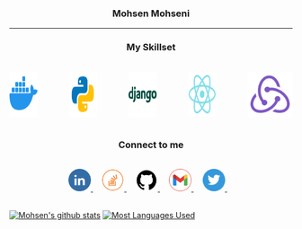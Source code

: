 <h3 align="center"><b>Mohsen Mohseni</b></h3>
<hr/>

<div align="center"><h3>My Skillset</h3></div><br/>
<div align="center" style="display: flex; justify-content: space-between;">
	<img width="50px" src="./icons/skills/docker.svg">
	&nbsp;&nbsp;&nbsp;&nbsp;&nbsp;&nbsp;&nbsp;&nbsp;&nbsp;
	<img width="50px" src="./icons/skills/python.svg">
	&nbsp;&nbsp;&nbsp;&nbsp;&nbsp;&nbsp;&nbsp;&nbsp;&nbsp;
	<img width="50px" src="./icons/skills/django.svg">
	&nbsp;&nbsp;&nbsp;&nbsp;&nbsp;&nbsp;&nbsp;&nbsp;&nbsp;
	<img width="50px" src="./icons/skills/react.svg">
		&nbsp;&nbsp;&nbsp;&nbsp;&nbsp;&nbsp;&nbsp;&nbsp;&nbsp;
	<img width="80px" src="./icons/skills/redux.svg">
</div>
<br />

<div align="center"><h3>Connect to me</h3></div><br />

<div align="center">
	<a href="https://www.linkedin.com/in/mohsnmohsni/">
		<img height="40" width="40" src="./icons/social/linkedin.png">
	</a>&nbsp; &nbsp;
	<a href="https://stackoverflow.com/users/16749558/Mohsn">
		<img height="40" width="40" src="./icons/social/stackoverflow.png">
	</a>&nbsp; &nbsp;
	<a href="https://github.com/mohsnMohsni">
		<img height="40" width="40" src="./icons/social/github.png">
	</a>&nbsp; &nbsp;
	<a href="mailto:mohsenmohseni.co@gmail.com">
		<img height="40" width="40" src="./icons/social/gmail.svg">
	</a>&nbsp; &nbsp;
	<a href="https://twitter.com/mohsn_mohsni">
		<img height="40" width="40" src="./icons/social/twitter.svg">
	</a>&nbsp; &nbsp;
</div>

<br/>

[![Mohsen's github stats][statistics]]()
[![Most Languages Used][mostusedlanguages]]()

[statistics]: https://githubstatistics.vercel.app/api?username=mohsnMohsni&count_private=true&show_icons=true&line_height=20&custom_title=Github%20Stats&hide_border=true&bg_color=8282820f&text_color=2f80ed
[mostusedlanguages]: https://githubstatistics.vercel.app/api/top-langs/?username=mohsnMohsni&layout=compact&hide_border=true&bg_color=8282820f&text_color=2f80ed
